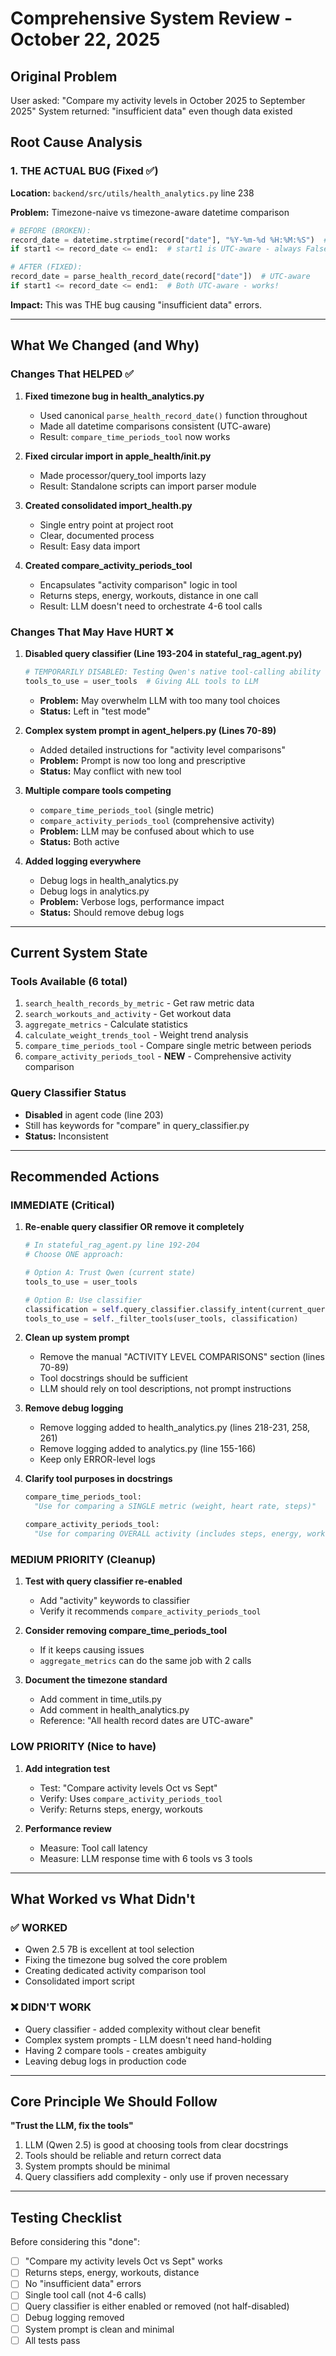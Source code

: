 # Comprehensive System Review - October 22, 2025

## Original Problem
User asked: "Compare my activity levels in October 2025 to September 2025"
System returned: "insufficient data" even though data existed

## Root Cause Analysis

### 1. THE ACTUAL BUG (Fixed ✅)
**Location:** `backend/src/utils/health_analytics.py` line 238

**Problem:** Timezone-naive vs timezone-aware datetime comparison
```python
# BEFORE (BROKEN):
record_date = datetime.strptime(record["date"], "%Y-%m-%d %H:%M:%S")  # Naive
if start1 <= record_date <= end1:  # start1 is UTC-aware - always False!

# AFTER (FIXED):
record_date = parse_health_record_date(record["date"])  # UTC-aware
if start1 <= record_date <= end1:  # Both UTC-aware - works!
```

**Impact:** This was THE bug causing "insufficient data" errors.

---

## What We Changed (and Why)

### Changes That HELPED ✅

1. **Fixed timezone bug in health_analytics.py**
   - Used canonical `parse_health_record_date()` function throughout
   - Made all datetime comparisons consistent (UTC-aware)
   - Result: `compare_time_periods_tool` now works

2. **Fixed circular import in apple_health/__init__.py**
   - Made processor/query_tool imports lazy
   - Result: Standalone scripts can import parser module

3. **Created consolidated import_health.py**
   - Single entry point at project root
   - Clear, documented process
   - Result: Easy data import

4. **Created compare_activity_periods_tool**
   - Encapsulates "activity comparison" logic in tool
   - Returns steps, energy, workouts, distance in one call
   - Result: LLM doesn't need to orchestrate 4-6 tool calls

### Changes That May Have HURT ❌

1. **Disabled query classifier (Line 193-204 in stateful_rag_agent.py)**
   ```python
   # TEMPORARILY DISABLED: Testing Qwen's native tool-calling ability
   tools_to_use = user_tools  # Giving ALL tools to LLM
   ```
   - **Problem:** May overwhelm LLM with too many tool choices
   - **Status:** Left in "test mode"

2. **Complex system prompt in agent_helpers.py (Lines 70-89)**
   - Added detailed instructions for "activity level comparisons"
   - **Problem:** Prompt is now too long and prescriptive
   - **Status:** May conflict with new tool

3. **Multiple compare tools competing**
   - `compare_time_periods_tool` (single metric)
   - `compare_activity_periods_tool` (comprehensive activity)
   - **Problem:** LLM may be confused about which to use
   - **Status:** Both active

4. **Added logging everywhere**
   - Debug logs in health_analytics.py
   - Debug logs in analytics.py
   - **Problem:** Verbose logs, performance impact
   - **Status:** Should remove debug logs

---

## Current System State

### Tools Available (6 total)
1. `search_health_records_by_metric` - Get raw metric data
2. `search_workouts_and_activity` - Get workout data
3. `aggregate_metrics` - Calculate statistics
4. `calculate_weight_trends_tool` - Weight trend analysis
5. `compare_time_periods_tool` - Compare single metric between periods
6. `compare_activity_periods_tool` - **NEW** - Comprehensive activity comparison

### Query Classifier Status
- **Disabled** in agent code (line 203)
- Still has keywords for "compare" in query_classifier.py
- **Status:** Inconsistent

---

## Recommended Actions

### IMMEDIATE (Critical)

1. **Re-enable query classifier OR remove it completely**
   ```python
   # In stateful_rag_agent.py line 192-204
   # Choose ONE approach:

   # Option A: Trust Qwen (current state)
   tools_to_use = user_tools

   # Option B: Use classifier
   classification = self.query_classifier.classify_intent(current_query)
   tools_to_use = self._filter_tools(user_tools, classification)
   ```

2. **Clean up system prompt**
   - Remove the manual "ACTIVITY LEVEL COMPARISONS" section (lines 70-89)
   - Tool docstrings should be sufficient
   - LLM should rely on tool descriptions, not prompt instructions

3. **Remove debug logging**
   - Remove logging added to health_analytics.py (lines 218-231, 258, 261)
   - Remove logging added to analytics.py (line 155-166)
   - Keep only ERROR-level logs

4. **Clarify tool purposes in docstrings**
   ```python
   compare_time_periods_tool:
     "Use for comparing a SINGLE metric (weight, heart rate, steps)"

   compare_activity_periods_tool:
     "Use for comparing OVERALL activity (includes steps, energy, workouts)"
   ```

### MEDIUM PRIORITY (Cleanup)

1. **Test with query classifier re-enabled**
   - Add "activity" keywords to classifier
   - Verify it recommends `compare_activity_periods_tool`

2. **Consider removing compare_time_periods_tool**
   - If it keeps causing issues
   - `aggregate_metrics` can do the same job with 2 calls

3. **Document the timezone standard**
   - Add comment in time_utils.py
   - Add comment in health_analytics.py
   - Reference: "All health record dates are UTC-aware"

### LOW PRIORITY (Nice to have)

1. **Add integration test**
   - Test: "Compare activity levels Oct vs Sept"
   - Verify: Uses `compare_activity_periods_tool`
   - Verify: Returns steps, energy, workouts

2. **Performance review**
   - Measure: Tool call latency
   - Measure: LLM response time with 6 tools vs 3 tools

---

## What Worked vs What Didn't

### ✅ WORKED
- Qwen 2.5 7B is excellent at tool selection
- Fixing the timezone bug solved the core problem
- Creating dedicated activity comparison tool
- Consolidated import script

### ❌ DIDN'T WORK
- Query classifier - added complexity without clear benefit
- Complex system prompts - LLM doesn't need hand-holding
- Having 2 compare tools - creates ambiguity
- Leaving debug logs in production code

---

## Core Principle We Should Follow

**"Trust the LLM, fix the tools"**

1. LLM (Qwen 2.5) is good at choosing tools from clear docstrings
2. Tools should be reliable and return correct data
3. System prompts should be minimal
4. Query classifiers add complexity - only use if proven necessary

---

## Testing Checklist

Before considering this "done":

- [ ] "Compare my activity levels Oct vs Sept" works
- [ ] Returns steps, energy, workouts, distance
- [ ] No "insufficient data" errors
- [ ] Single tool call (not 4-6 calls)
- [ ] Query classifier is either enabled or removed (not half-disabled)
- [ ] Debug logging removed
- [ ] System prompt is clean and minimal
- [ ] All tests pass
